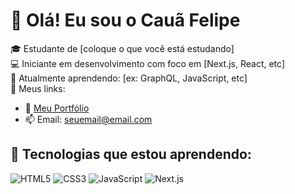 # 👋 Olá! Eu sou o Cauã Felipe

🎓 Estudante de [coloque o que você está estudando]  
💻 Iniciante em desenvolvimento com foco em [Next.js, React, etc]  
📘 Atualmente aprendendo: [ex: GraphQL, JavaScript, etc]  
🔗 Meus links:

- 📎 [Meu Portfólio](https://seuportfolio.com)
- 📫 Email: seuemail@email.com

## 🚀 Tecnologias que estou aprendendo:
![HTML5](https://img.shields.io/badge/-HTML5-E34F26?style=flat-square&logo=html5&logoColor=white)
![CSS3](https://img.shields.io/badge/-CSS3-1572B6?style=flat-square&logo=css3)
![JavaScript](https://img.shields.io/badge/-JavaScript-F7DF1E?style=flat-square&logo=javascript&logoColor=black)
![Next.js](https://img.shields.io/badge/-Next.js-000?style=flat-square&logo=nextdotjs)
